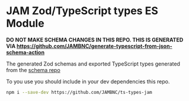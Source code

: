 # JAM Zod/TypeScript types ES Module

**DO NOT MAKE SCHEMA CHANGES IN THIS REPO. THIS IS GENERATED VIA https://github.com/JAMBNC/generate-typescript-from-json-schema-action**

The generated Zod schemas and exported TypeScript types generated from
the [schema repo](https://github.com/JAMBNC/schema)


To you use you should include in your dev dependencies this repo.
```sh
npm i --save-dev https://github.com/JAMBNC/ts-types-jam
```


